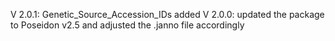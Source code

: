 V 2.0.1: Genetic_Source_Accession_IDs added 
V 2.0.0: updated the package to Poseidon v2.5 and adjusted the .janno file accordingly
